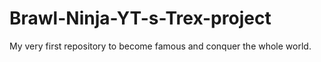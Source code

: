 # Brawl-Ninja-YT-s-Trex-project
My very first repository to become famous and conquer the whole world.

